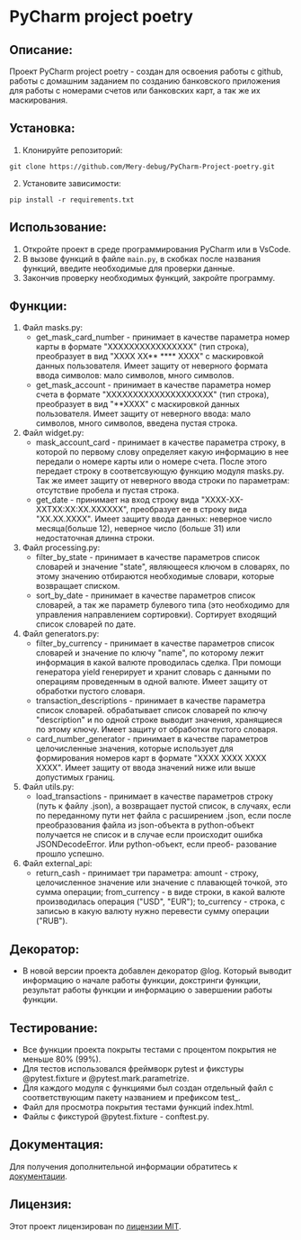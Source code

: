 # PyCharm project poetry

## Описание:

Проект PyCharm project poetry - создан для освоения работы с github,
работы с домашним заданием по созданию банковского приложения для работы
с номерами счетов или банковских карт, а так же их маскирования.

## Установка:

1. Клонируйте репозиторий:
```
git clone https://github.com/Mery-debug/PyCharm-Project-poetry.git
```
2. Установите зависимости:
```
pip install -r requirements.txt
```

## Использование:

1. Откройте проект в среде программирования PyCharm или в VsCode.
2. В вызове функций в файле `main.py`, в скобках после названия функций, введите необходимые для проверки данные.
3. Закончив проверку необходимых функций, закройте программу.

## Функции:

1. Файл masks.py:
    * get_mask_card_number - принимает в качестве параметра номер карты в формате "ХХХХХХХХХХХХХХХХ" (тип строка), 
    преобразует в вид "ХХХХ ХХ** **** ХХХХ" с маскировкой данных пользователя. Имеет защиту от неверного формата ввода
    символов: мало символов, много символов. 
    * get_mask_account - принимает в качестве параметра номер счета в формате "ХХХХХХХХХХХХХХХХХХХХ" (тип строка), 
    преобразует в вид "**ХХХХ" с маскировкой данных пользователя. Имеет защиту от неверного ввода: мало символов, 
    много символов, введена пустая строка.
2. Файл widget.py:
    * mask_account_card - принимает в качестве параметра строку, в которой по первому слову определяет какую информацию
    в нее передали о номере карты или о номере счета. После этого передает строку в соответсвующую функцию модуля masks.py.
    Так же имеет защиту от неверного ввода строки по параметрам: отсутствие пробела и пустая строка.
    * get_date - принимает на вход строку вида "ХХХХ-ХХ-ХХTХХ:ХХ:ХХ.ХХХХХХ", преобразует ее в строку вида "ХХ.ХХ.ХХХХ".
    Имеет защиту ввода данных: неверное число месяца(больше 12), неверное число (больше 31) или недостаточная длинна строки.
3. Файл processing.py:
    * filter_by_state - принимает в качестве параметров список словарей и значение "state", являющееся ключом в словарях,
    по этому значению отбираются необходимые словари, которые возвращает списком.
    * sort_by_date - принимает в качестве параметров список словарей, а так же параметр булевого типа (это необходимо
    для управления направлением сортировки). Сортирует входящий список словарей по дате.
4. Файл generators.py:
    * filter_by_currency - принимает в качестве параметров список словарей и значение по ключу "name", по которому лежит
    информация в какой валюте проводилась сделка. При помощи генератора yield генерирует и хранит словарь с данными по 
    операциям проведенным в одной валюте. Имеет защиту от обработки пустого словаря.
    * transaction_descriptions - принимает в качестве параметра список словарей. обрабатывает список словарей по ключу 
    "description" и по одной строке выводит значения, хранящиеся по этому ключу. Имеет защиту от обработки пустого словаря.
    * card_number_generator - принимает в качестве параметров целочисленные значения, которые использует для формирования 
    номеров карт в формате "ХХХХ ХХХХ ХХХХ ХХХХ". Имеет защиту от ввода значений ниже или выше допустимых границ.
5. Файл utils.py:
    * load_transactions - принимает в качестве параметров строку (путь к файлу .json), а возвращает пустой список, в 
    случаях, если по переданному пути нет файла с расширением .json, если после преобразования файла из json-объекта в 
    python-объект получается не список и в случае если происходит ошибка JSONDecodeError. Или python-объект, если преоб-
    разование прошло успешно.
6. Файл external_api:
    * return_cash - принимает три параметра: amount - строку, целочисленное значение или значение с плавающей точкой, это
    сумма операции; from_currency - в виде строки, в какой валюте производилась операция ("USD", "EUR"); 
    to_currency - строка, с записью в какую валюту нужно перевести сумму операции ("RUB").

## Декоратор:

* В новой версии проекта добавлен декоратор @log. Который выводит информацию о начале работы функции, докстринги функции, 
результат работы функции и информацию о завершении работы функции.

## Тестирование:

* Все функции проекта покрыты тестами с процентом покрытия не меньше 80% (99%).
* Для тестов использовался фреймворк pytest и фикстуры @pytest.fixture и @pytest.mark.parametrize.
* Для каждого модуля с функциями был создан отдельный файл с соответствующим пакету названием и префиксом test_.
* Файл для просмотра покрытия тестами функций index.html.
* Файлы с фикстурой @pytest.fixture - conftest.py.

## Документация:

Для получения дополнительной информации обратитесь к [документации](docs/README.md).

## Лицензия:

Этот проект лицензирован по [лицензии MIT](LICENSE).
